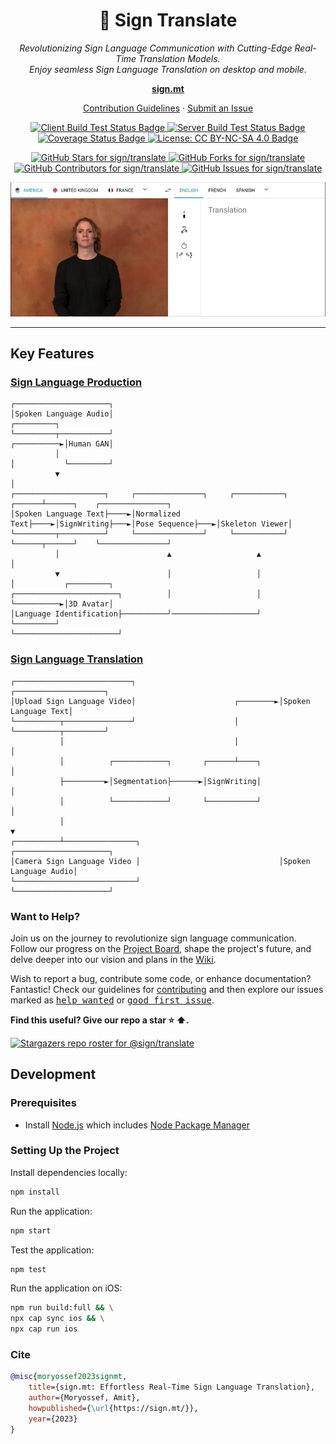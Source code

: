 <h1 align="center">👋 Sign Translate</h1>

<p align="center">
  <i>
    Revolutionizing Sign Language Communication with Cutting-Edge Real-Time Translation Models.
    <br>
    Enjoy seamless Sign Language Translation on desktop and mobile.
  </i>
</p>

<p align="center">
  <a href="https://sign.mt/"><strong>sign.mt</strong></a>
  <br>
</p>

<p align="center">
  <a href="https://github.com/sign/.github/blob/main/CONTRIBUTING.md">Contribution Guidelines</a>
  ·
  <a href="https://github.com/sign/translate/issues">Submit an Issue</a>
</p>

<p align="center">
  <a href="https://github.com/sign/translate/actions/workflows/client.yml">
    <img src="https://github.com/sign/translate/actions/workflows/client.yml/badge.svg" alt="Client Build Test Status Badge" />
  </a>
  <a href="https://github.com/sign/translate/actions/workflows/server.yml">
    <img src="https://github.com/sign/translate/actions/workflows/server.yml/badge.svg" alt="Server Build Test Status Badge" />
  </a>
  <a href="https://coveralls.io/github/sign/translate?branch=master">
    <img src="https://coveralls.io/repos/github/sign/translate/badge.svg?branch=master" alt="Coverage Status Badge" />
  </a>
  <a href="https://github.com/sign/translate/blob/master/LICENSE.md">
    <img src="https://img.shields.io/badge/License-CC%20BY--NC--SA%204.0-lightgrey.svg" alt="License: CC BY-NC-SA 4.0 Badge" />
  </a>
</p>

<p align="center">
  <a href="https://github.com/sign/translate/stargazers" target="_blank">
    <img src="https://img.shields.io/github/stars/sign/translate" alt="GitHub Stars for sign/translate" />
  </a>
  <a href="https://github.com/sign/translate/network/members" target="_blank">
    <img src="https://img.shields.io/github/forks/sign/translate" alt="GitHub Forks for sign/translate" />
  </a>
  <a href="https://github.com/sign/translate/stargazers" target="_blank">
    <img src="https://img.shields.io/github/contributors/sign/translate" alt="GitHub Contributors for sign/translate" />
  </a>
  <a href="https://github.com/sign/translate/issues" target="_blank">
    <img src="https://img.shields.io/github/issues/sign/translate" alt="GitHub Issues for sign/translate" />
  </a>
</p>

<p align="center">
  <a href="https://sign.mt" target="_blank">
    <img src="src/assets/promotional/about/hero.webp" alt="Sign Language Translation Demo Image" />
  </a>
</p>

<hr>

## Key Features

### [Sign Language Production](https://github.com/sign/translate/wiki/Spoken-to-Signed)

```
┌─────────────────────┐
│Spoken Language Audio│                                                              ┌─────────┐
└─────────┬───────────┘                                                  ┌──────────►│Human GAN│
          │                                                              │           └─────────┘
          ▼                                                              │
┌────────────────────┐     ┌───────────────┐     ┌───────────┐    ┌──────┴──────┐    ┌───────────────┐
│Spoken Language Text├────►│Normalized Text├────►│SignWriting├───►│Pose Sequence├───►│Skeleton Viewer│
└─────────┬──────────┘     └───────────────┘     └───────────┘    └──────┬──────┘    └───────────────┘
          │                        ▲                   ▲                 │
          ▼                        │                   │                 │           ┌─────────┐
┌───────────────────────┐          │                   │                 └──────────►│3D Avatar│
│Language Identification├──────────┘───────────────────┘                             └─────────┘
└───────────────────────┘
```

### [Sign Language Translation](https://github.com/sign/translate/wiki/Signed-to-Spoken)

```
┌──────────────────────────┐                                ┌────────────────────┐
│Upload Sign Language Video│                      ┌────────►│Spoken Language Text│
└──────────┬───────────────┘                      │         └──────────┬─────────┘
           │                                      │                    │
           │          ┌────────────┐       ┌──────┴────┐               │
           ├─────────►│Segmentation├──────►│SignWriting│               │
           │          └────────────┘       └───────────┘               │
           │                                                           ▼
┌──────────┴────────────────┐                               ┌─────────────────────┐
│Camera Sign Language Video │                               │Spoken Language Audio│
└───────────────────────────┘                               └─────────────────────┘
```

### Want to Help?

Join us on the journey to revolutionize sign language communication.
Follow our progress on the [Project Board][project-board],
shape the project's future,
and delve deeper into our vision and plans in the [Wiki][wiki].

Wish to report a bug, contribute some code, or enhance documentation? Fantastic!
Check our guidelines for [contributing][contributing] and then explore our issues marked as <kbd>[help wanted](https://github.com/sign/translate/labels/help%20wanted)</kbd> or <kbd>[good first issue](https://github.com/sign/translate/labels/good%20first%20issue)</kbd>.

**Find this useful? Give our repo a star :star: :arrow_up:.**

[![Stargazers repo roster for @sign/translate](https://reporoster.com/stars/sign/translate)](https://github.com/sign/translate/stargazers)

[wiki]: https://github.com/sign/translate/wiki/Spoken-to-Signed
[contributing]: https://github.com/sign/.github/blob/main/CONTRIBUTING.md
[project-board]: https://github.com/sign/translate/projects/1

## Development

### Prerequisites

- Install [Node.js] which includes [Node Package Manager][npm]

### Setting Up the Project

Install dependencies locally:

```bash
npm install
```

Run the application:

```bash
npm start
```

Test the application:

```bash
npm test
```

Run the application on iOS:

```bash
npm run build:full && \
npx cap sync ios && \
npx cap run ios
```

[node.js]: https://nodejs.org/
[npm]: https://www.npmjs.com/get-npm

### Cite

```bibtex
@misc{moryossef2023signmt,
    title={sign.mt: Effortless Real-Time Sign Language Translation},
    author={Moryossef, Amit},
    howpublished={\url{https://sign.mt/}},
    year={2023}
}
```
